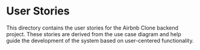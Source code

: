 # User Stories

This directory contains the user stories for the Airbnb Clone backend project. These stories are derived from the use case diagram and help guide the development of the system based on user-centered functionality.
